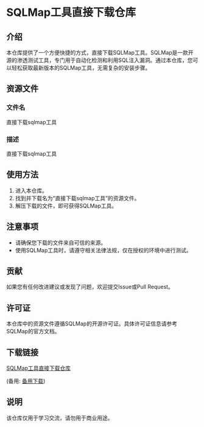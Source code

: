 # SQLMap工具直接下载仓库

## 介绍

本仓库提供了一个方便快捷的方式，直接下载SQLMap工具。SQLMap是一款开源的渗透测试工具，专门用于自动化检测和利用SQL注入漏洞。通过本仓库，您可以轻松获取最新版本的SQLMap工具，无需复杂的安装步骤。

## 资源文件

### 文件名
直接下载sqlmap工具

### 描述
直接下载sqlmap工具

## 使用方法

1. 进入本仓库。
2. 找到并下载名为“直接下载sqlmap工具”的资源文件。
3. 解压下载的文件，即可获得SQLMap工具。

## 注意事项

- 请确保您下载的文件来自可信的来源。
- 使用SQLMap工具时，请遵守相关法律法规，仅在授权的环境中进行测试。

## 贡献

如果您有任何改进建议或发现了问题，欢迎提交Issue或Pull Request。

## 许可证

本仓库中的资源文件遵循SQLMap的开源许可证。具体许可证信息请参考SQLMap的官方文档。

## 下载链接
[SQLMap工具直接下载仓库](https://pan.quark.cn/s/dc7f7fec260f) 

(备用: [备用下载](https://pan.baidu.com/s/1-p5LWASDwvPdtjQksGRCHQ?pwd=1234))

## 说明

该仓库仅用于学习交流，请勿用于商业用途。
